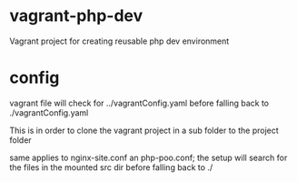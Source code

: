 # vagrant-php-dev

Vagrant project for creating reusable php dev environment

# config
vagrant file will check for ../vagrantConfig.yaml before falling back to ./vagrantConfig.yaml 

This is in order to clone the vagrant project in a sub folder to the project folder

same applies to nginx-site.conf an php-poo.conf; the setup will search for the files in the mounted src dir before 
falling back to ./   